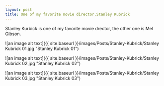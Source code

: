 ```yaml
---
layout: post
title: One of my favorite movie director,Stanley Kubrick
---
```


Stanley Kurbick is one of my favorite movie drector, the other one is Mel Gibson.


![an image alt text]({{ site.baseurl }}/images/Posts/Stanley-Kubrick/Stanley Kubrick 01.jpg "Stanley Kubrick 01")

![an image alt text]({{ site.baseurl }}/images/Posts/Stanley-Kubrick/Stanley Kubrick 02.jpg "Stanley Kubrick 02")

![an image alt text]({{ site.baseurl }}/images/Posts/Stanley-Kubrick/Stanley Kubrick 03.jpg "Stanley Kubrick 03")



